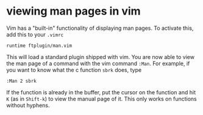 # viewing man pages in vim

Vim has a "built-in" functionality of displaying man pages. To activate this, add this to your `.vimrc`
```
runtime ftplugin/man.vim
```
This will load a standard plugin shipped with vim. You are now able to view the man page of a command with the vim command `:Man`. For example, if you want to know what the c function `sbrk` does, type
```
:Man 2 sbrk
```

If the function is already in the buffer, put the cursor on the function and hit `K` (as in `Shift-k`) to view the manual page of it. This only works on functions without hyphens.
